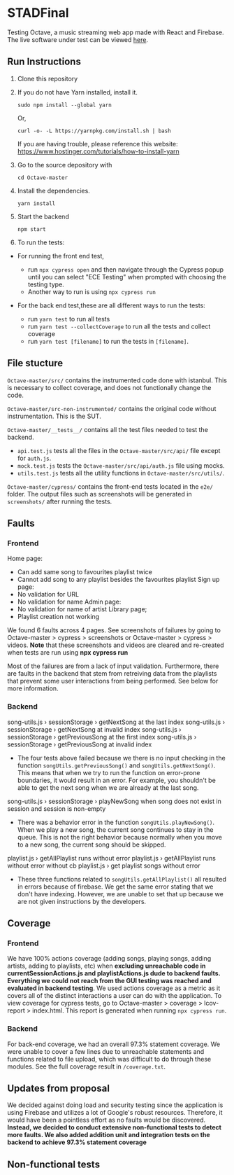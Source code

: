 # STADFinal

Testing Octave, a music streaming web app made with React and Firebase. The live software under test can be viewed [here](https://octave-music.web.app/).

## Run Instructions

1. Clone this repository

2. If you do not have Yarn installed, install it.

   ```
   sudo npm install --global yarn
   ```

   Or,

   ```
   curl -o- -L https://yarnpkg.com/install.sh | bash
   ```

   If you are having trouble, please reference this website: https://www.hostinger.com/tutorials/how-to-install-yarn

3. Go to the source depository with
   ```
   cd Octave-master
   ```
4. Install the dependencies.
   ```
   yarn install
   ```
5. Start the backend

   ```
   npm start
   ```

6. To run the tests:

- For running the front end test,

  - run `npx cypress open` and then navigate through the Cypress popup until you can select "ECE Testing" when prompted with choosing the testing type.
  - Another way to run is using `npx cypress run`

- For the back end test,these are all different ways to run the tests:
  - run `yarn test` to run all tests
  - run `yarn test --collectCoverage` to run all the tests and collect coverage
  - run `yarn test [filename]` to run the tests in `[filename]`.

## File stucture

`Octave-master/src/` contains the instrumented code done with istanbul. This is necessary to collect coverage, and does not functionally change the code.

`Octave-master/src-non-instrumented/` contains the original code without instrumentation. This is the SUT.

`Octave-master/__tests__/` contains all the test files needed to test the backend.

- `api.test.js` tests all the files in the `Octave-master/src/api/` file except for `auth.js`.
- `mock.test.js` tests the `Octave-master/src/api/auth.js` file using mocks.
- `utils.test.js` tests all the utility functions in `Octave-master/src/utils/`.

`Octave-master/cypress/` contains the front-end tests located in the `e2e/` folder. The output files such as screenshots will be generated in `screenshots/` after running the tests.

## Faults

### Frontend

Home page:

- Can add same song to favourites playlist twice
- Cannot add song to any playlist besides the favourites playlist
  Sign up page:
- No validation for URL
- No validation for name
  Admin page:
- No validation for name of artist
  Library page;
- Playlist creation not working

We found 6 faults across 4 pages. See screenshots of failures by going to Octave-master > cypress > screenshots or Octave-master > cypress > videos. **Note** that these screenshots and videos are cleared and re-created when tests are run using **npx cypress run**

Most of the failures are from a lack of input validation. Furthermore, there are faults in the backend that stem from retreiving data from the playlists that prevent some user interactions from being performed. See below for more information.

### Backend

song-utils.js › sessionStorage › getNextSong at the last index
song-utils.js › sessionStorage › getNextSong at invalid index
song-utils.js › sessionStorage › getPreviousSong at the first index
song-utils.js › sessionStorage › getPreviousSong at invalid index

- The four tests above failed because we there is no input checking in the function `songUtils.getPreviousSong()` and `songUtils.getNextSong()`. This means that when we try to run the function on error-prone boundaries, it would result in an error. For example, you shouldn't be able to get the next song when we are already at the last song.

song-utils.js › sessionStorage › playNewSong when song does not exist in session and session is non-empty

- There was a behavior error in the function `songUtils.playNewSong()`. When we play a new song, the current song continues to stay in the queue. This is not the right behavior because normally when you move to a new song, the current song should be skipped.

playlist.js › getAllPlaylist runs without error
playlist.js › getAllPlaylist runs without error without cb
playlist.js › get playlist songs without error

- These three functions related to `songUtils.getAllPlaylist()` all resulted in errors because of firebase. We get the same error stating that we don't have indexing. However, we are unable to set that up because we are not given instructions by the developers.

## Coverage

### Frontend

We have 100% actions coverage (adding songs, playing songs, adding artists, adding to playlists, etc) when **excluding unreachable code in currentSessionActions.js and playlistActions.js dude to backend faults. Everything we could not reach from the GUI testing was reached and evaluated in backend testing**. We used actions coverage as a metric as it covers all of the distinct interactions a user can do with the application. To view coverage for cypress tests, go to Octave-master > coverage > lcov-report > index.html. This report is generated when running `npx cypress run`.

### Backend

For back-end coverage, we had an overall 97.3% statement coverage. We were unable to cover a few lines due to unreachable statements and functions related to file upload, which was difficult to do through these modules. See the full coverage result in `/coverage.txt`.

## Updates from proposal

We decided against doing load and security testing since the application is using Firebase and utilizes a lot of Google's robust resources. Therefore, it would have been a pointless effort as no faults would be discovered. **Instead, we decided to conduct extensive non-functional tests to detect more faults. We also added addition unit and integration tests on the backend to achieve 97.3% statement coverage**

## Non-functional tests
